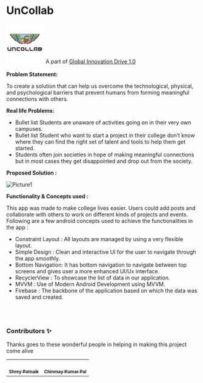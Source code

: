 # UnCollab 
<img width="100" alt="sampleimages" src="https://github.com/smish-hash/UnCollab/blob/master/app/src/main/res/drawable/uncollab.jpeg">
A part of <a href="https://www.startupgrind.com/events/details/startup-grind-bhubaneswar-presents-global-innovation-drive-10/" target="blank">Global Innovation Drive 1.0</a>
<br />
<br />
<b> Problem Statement: </b>

To create a solution that can help us overcome the technological, physical, and psychological barriers that prevent humans from forming meaningful connections with others.

<b> Real life Problems: </b>
* Bullet list Students are unaware of activities going on in their very own campuses. 
* Bullet list Student who want to start a project in their college don’t know where they can find the right set of talent and tools to help them get started.
* Students often join societies in hope of making meaningful connections but in most cases they get disappointed and drop out from the society.



<b> Proposed Solution : </b>

![Picture1](https://user-images.githubusercontent.com/55646021/148880020-4aeab71e-0946-45ac-a143-c47084c872fc.png)



<b> Functionality & Concepts used : </b>

This app was made to make college lives easier. Users could add posts and collaborate with others to work on different kinds of projects and events. Following are a few android concepts used to achieve the functionalities in the app :
- Constraint Layout : All layouts are managed by using a very flexible layout.
- Simple Design : Clean and interactive UI for the user to navigate through the app smoothly.
- Bottom Navigation: It has bottom navigation to navigate between top screens and gives user a more enhanced UI/Ux interface.
- RecyclerView : To showcase the list of data in our application.
- MVVM : Use of Modern Android Development using MVVM.
- Firebase : The backbone of the application based on which the data was saved and created.


<br />
<br />

### Contributors ✨ ###

Thanks goes to these wonderful people in helping in making this project come alive


<table>
  <tr>
    <td align="center"><a href="https://github.com/shreykpatnaik"><img src="https://avatars.githubusercontent.com/u/13034761?v=4" width="70px;" alt=""/><br /><sub><b>Shrey Patnaik</b></sub></a><br /></td>
    <td align="center"><a href="https://github.com/Chinmay0896"><img src="https://avatars.githubusercontent.com/u/72143024?v=4" width="70px;" alt=""/><br /><sub><b>Chinmay Kumar Pal</b></sub></a><br /></td>
  </tr>
  
